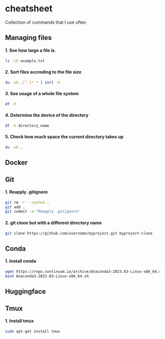 # cheatsheet
Collection of commands that I use often

## Managing files

#### 1. See how large a file is.
```bash
ls -lh example.txt
```

#### 2. Sort files accroding to the file size
```bash
du -sh .[^.]* * | sort -h
```

#### 3. See usage of a whole file system

```bash
df -h
```

#### 4. Determine the device of the directory

```bash
df -h directory_name
```

#### 5. Check how much space the current directory takes up
```bash
du -sh .
```


## Docker


## Git

#### 1. Reapply .gitignore
```bash
git rm -r --cached .
git add .
git commit -m "Reapply .gitignore"
```

#### 2. git clone but with a different directory name

```bash
git clone https://github.com/username/myproject.git myproject-clone
```

## Conda

#### 1. Install conda
```bash
wget https://repo.continuum.io/archive/Anaconda3-2023.03-Linux-x86_64.sh
bash Anaconda3-2023.03-Linux-x86_64.sh
```

## Huggingface

## Tmux

#### 1. Install tmux
```bash
sudo apt-get install tmux
```

